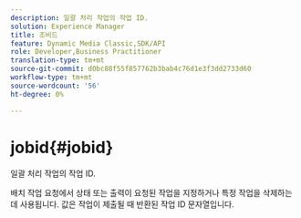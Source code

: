 ```yaml
---
description: 일괄 처리 작업의 작업 ID.
solution: Experience Manager
title: 조비드
feature: Dynamic Media Classic,SDK/API
role: Developer,Business Practitioner
translation-type: tm+mt
source-git-commit: d0bc88f55f857762b3bab4c76d1e3f3dd2733d60
workflow-type: tm+mt
source-wordcount: '56'
ht-degree: 0%

---
```



# jobid{#jobid}

일괄 처리 작업의 작업 ID.

배치 작업 요청에서 상태 또는 출력이 요청된 작업을 지정하거나 특정 작업을 삭제하는 데 사용됩니다. 값은 작업이 제출될 때 반환된 작업 ID 문자열입니다.
